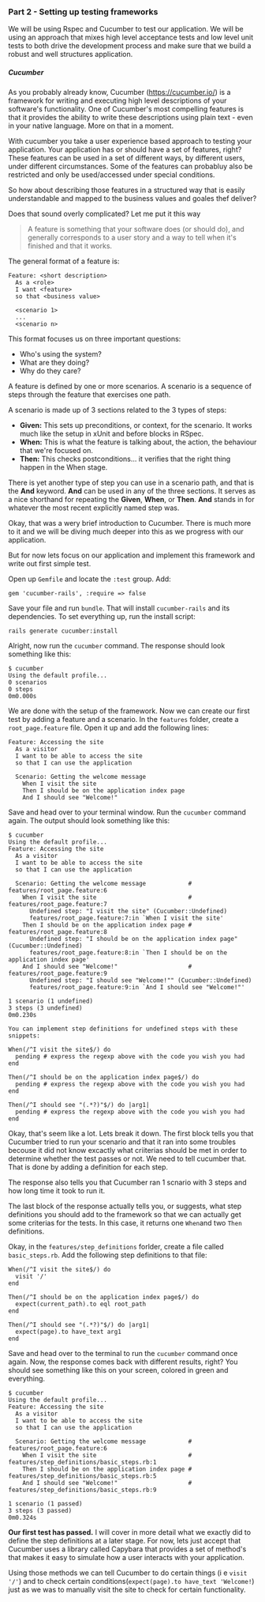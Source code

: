 ### Part 2 - Setting up testing frameworks

We will be using Rspec and Cucumber to test our application. We will be using an approach that mixes high level acceptance tests and low level unit tests to both drive the development process and make sure that we build a robust and well structures application.

##### Cucumber

As you probably already know, Cucumber (https://cucumber.io/) is a framework for writing and executing high level descriptions of your software's functionality. One of Cucumber's most compelling features is that it provides the ability to write these descriptions using plain text - even in your native language. More on that in a moment.

With cucumber you take a user experience based approach to testing your application. Your application has or should have a set of features, right? These features can be used in a set of different ways, by different users, under different circumstances. Some of the features can probabluy also be restricted and only be used/accessed under special conditions.  

So how about describing those features in a structured way that is easily understandable and mapped to the business values and goales thef deliver?

Does that sound overly complicated? Let me put it this way

> A feature is something that your software does (or should do), and generally corresponds to a user story and a way to tell when it's finished and that it works.

The general format of a feature is:

``` 
Feature: <short description>
  As a <role>
  I want <feature>
  so that <business value>
	  
  <scenario 1>
  ...
  <scenario n>
``` 

This format focuses us on three important questions:
- Who's using the system?
- What are they doing?
- Why do they care?

A feature is defined by one or more scenarios. A scenario is a sequence of steps through the feature that exercises one path. 

A scenario is made up of 3 sections related to the 3 types of steps:
- **Given:** This sets up preconditions, or context, for the scenario. It works much like the setup in xUnit and before blocks in RSpec.
- **When:** This is what the feature is talking about, the action, the behaviour that we're focused on.
- **Then:** This checks postconditions… it verifies that the right thing happen in the When stage.

There is yet another type of step you can use in a scenario path, and that is the **And** keyword. **And** can be used in any of the three sections. It serves as a nice shorthand for repeating the **Given**, **When**, or **Then**. **And** stands in for whatever the most recent explicitly named step was.

Okay, that was a wery brief introduction to Cucumber. There is much more to it and we will be diving much deeper into this as we progress with our application. 

But for now lets focus on our application and implement this framework and write out first simple test.

Open up `Gemfile` and locate the `:test` group. Add:
	
```
gem 'cucumber-rails', :require => false

```

Save your file and run `bundle`. That will install `cucumber-rails` and its dependencies. To set everything up, run the install script:
```
rails generate cucumber:install
``` 

Alright, now run the `cucumber` command. The response should look something like this:
```
$ cucumber
Using the default profile...
0 scenarios
0 steps
0m0.000s
```

We are done with the setup of the framework. Now we can create our first test by adding a feature and a scenario. In the `features` folder, create a `root_page.feature` file. Open it up and add the following lines:
```
Feature: Accessing the site
  As a visitor
  I want to be able to access the site
  so that I can use the application

  Scenario: Getting the welcome message
    When I visit the site
    Then I should be on the application index page
    And I should see "Welcome!"
```

Save and head over to your terminal window. Run the `cucumber` command again. The output should look something like this:

```
$ cucumber
Using the default profile...
Feature: Accessing the site
  As a visitor
  I want to be able to access the site
  so that I can use the application

  Scenario: Getting the welcome message            # features/root_page.feature:6
    When I visit the site                          # features/root_page.feature:7
      Undefined step: "I visit the site" (Cucumber::Undefined)
      features/root_page.feature:7:in `When I visit the site'
    Then I should be on the application index page # features/root_page.feature:8
      Undefined step: "I should be on the application index page" (Cucumber::Undefined)
      features/root_page.feature:8:in `Then I should be on the application index page'
    And I should see "Welcome!"                    # features/root_page.feature:9
      Undefined step: "I should see "Welcome!"" (Cucumber::Undefined)
      features/root_page.feature:9:in `And I should see "Welcome!"'

1 scenario (1 undefined)
3 steps (3 undefined)
0m0.230s

You can implement step definitions for undefined steps with these snippets:

When(/^I visit the site$/) do
  pending # express the regexp above with the code you wish you had
end

Then(/^I should be on the application index page$/) do
  pending # express the regexp above with the code you wish you had
end

Then(/^I should see "(.*?)"$/) do |arg1|
  pending # express the regexp above with the code you wish you had
end
``` 

Okay, that's seem like a lot. Lets break it down. The first block tells you that Cucumber tried to run your scenario and that it ran into some troubles becouse it did not know excactly what criiterias should be met in order to determine whether the test passes or not. We need to tell cucumber that. That is done by adding a definition for each step. 

The response also tells you that Cucumber ran 1 scnario with 3 steps and how long time it took to run it.

The last block of the response actually tells you, or suggests, what step definitions you should add to the framework so that we can actually get some criterias for the tests. In this case, it returns one `When`and two `Then` definitions. 

Okay, in the `features/step_definitions` forlder, create a file called `basic_steps.rb`. Add the following step definitions to that file:
```
When(/^I visit the site$/) do
  visit '/'
end

Then(/^I should be on the application index page$/) do
  expect(current_path).to eql root_path
end

Then(/^I should see "(.*?)"$/) do |arg1|
  expect(page).to have_text arg1
end
```

Save and head over to the terminal to run the `cucumber` command once again. Now, the response comes back with different results, right?
You should see something like this on your screen, colored in green and everything.

```
$ cucumber
Using the default profile...
Feature: Accessing the site
  As a visitor
  I want to be able to access the site
  so that I can use the application

  Scenario: Getting the welcome message            # features/root_page.feature:6
    When I visit the site                          # features/step_definitions/basic_steps.rb:1
    Then I should be on the application index page # features/step_definitions/basic_steps.rb:5
    And I should see "Welcome!"                    # features/step_definitions/basic_steps.rb:9

1 scenario (1 passed)
3 steps (3 passed)
0m0.324s
```

**Our first test has passed.**
I will cover in more detail what we exactly did to define the step definitions at a later stage. For now, lets just accept that Cucumber uses a library called Capybara that provides a set of method's that makes it easy to simulate how a user interacts with your application.

Using those methods we can tell Cucumber to do certain things (i e `visit '/'`) and to check certain conditions(`expect(page).to have_text 'Welcome!`) just as we was to manually visit the site to check for certain functionality. 


